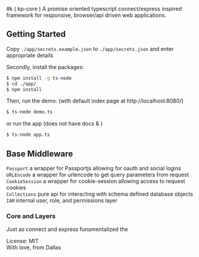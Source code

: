 #k ( kp-core )
A promise oriented typescript connect/express inspired framework for responsive, browser/api driven web applications.

## Getting Started

Copy `./app/secrets.example.json` to `./app/secrets.json` and enter appropriate details

Secondly, install the packages:
```bash
$ npm install -g ts-node
$ cd ./app/
$ npm install
```

Then, run the demo: (with default index page at http://localhost:8080/)
```bash
$ ts-node demo.ts
```

or run the app (does not have docs & )
```bash
$ ts-node app.ts
```

## Base Middleware

`Passport` a wrapper for Passportjs allowing for oauth and social logins \
`URLEncode` a wrapper for urlencode to get query parameters from request \
`CookieSession` a wrapper for cookie-session allowing access to request cookies \
`Collections` pure api for interacting with schema defined database objects \
`IAM` internal user, role, and permissions layer

### Core and Layers
Just as connect and express funamentalized the 

License: MIT \
With love, from Dallas